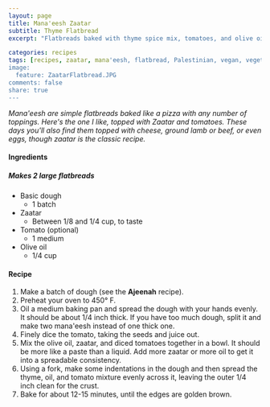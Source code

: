 ```yaml
---
layout: page
title: Mana'eesh Zaatar
subtitle: Thyme Flatbread
excerpt: "Flatbreads baked with thyme spice mix, tomatoes, and olive oil."

categories: recipes
tags: [recipes, zaatar, mana'eesh, flatbread, Palestinian, vegan, vegetarian]
image:
  feature: ZaatarFlatbread.JPG
comments: false
share: true
---
```



*Mana'eesh are simple flatbreads baked like a pizza with any number of toppings. Here's the one I like, topped with Zaatar and tomatoes. These days you'll also find them topped with cheese, ground lamb or beef, or even eggs, though zaatar is the classic recipe.*

#### Ingredients

##### Makes 2 large flatbreads

* Basic dough
  - 1 batch
* Zaatar
  - Between 1/8 and 1/4 cup, to taste
* Tomato (optional)
  - 1 medium
* Olive oil
  - 1/4 cup

#### Recipe


1. Make a batch of dough (see the **Ajeenah** recipe).
2. Preheat your oven to 450° F.
3. Oil a medium baking pan and spread the dough with your hands evenly. It should be about 1/4 inch thick. If you have too much dough, split it and make two mana'eesh instead of one thick one.
4. Finely dice the tomato, taking the seeds and juice out.
5. Mix the olive oil, zaatar, and diced tomatoes together in a bowl. It should be more like a paste than a liquid. Add more zaatar or more oil to get it into a spreadable consistency.
6. Using a fork, make some indentations in the dough and then spread the thyme, oil, and tomato mixture evenly across it, leaving the outer 1/4 inch clean for the crust.
7. Bake for about 12-15 minutes, until the edges are golden brown.
